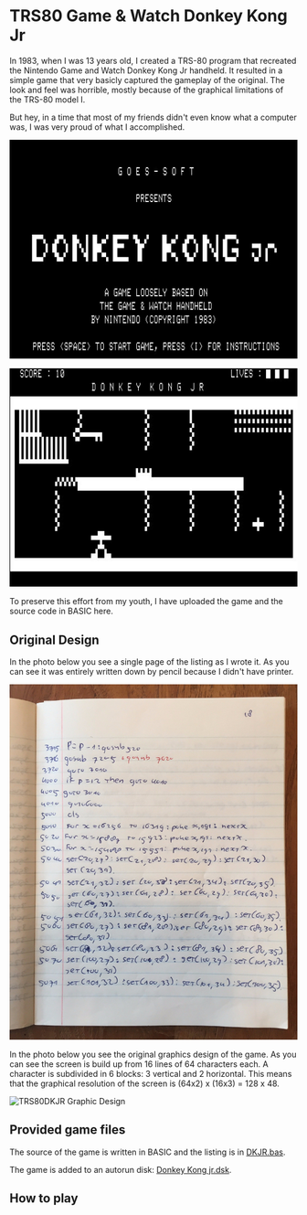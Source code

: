 # TRS80 Game & Watch Donkey Kong Jr
In 1983, when I was 13 years old, I created a TRS-80 program that recreated the Nintendo Game and Watch Donkey Kong Jr handheld. It resulted in a simple game that very basicly captured the gameplay of the original. The look and feel was horrible, mostly because of the graphical limitations of the TRS-80 model I. 

But hey, in a time that most of my friends didn't even know what a computer was, I was very proud of what I accomplished.

![TRS80DKJR Intro Screen](https://github.com/PaulGoes/TRS80-Donkey-Kong-Jr/blob/main/Media/TRS80DKJR-intro-screen.jpg) 

![TRS80DKJR Play Screen](https://github.com/PaulGoes/TRS80-Donkey-Kong-Jr/blob/main/Media/TRS80DKJR-play-screen.jpg)

To preserve this effort from my youth, I have uploaded the game and the source code in BASIC here.

## Original Design

In the photo below you see a single page of the listing as I wrote it. As you can see it was entirely written down by pencil because I didn't have printer.

![TRS80DKJR Listing Extract](https://github.com/PaulGoes/TRS80-Donkey-Kong-Jr/blob/main/Media/TRS80DKJR-listing-page-original.jpg)

In the photo below you see the original graphics design of the game. As you can see the screen is build up from 16 lines of 64 characters each. A character is subdivided in 6 blocks: 3 vertical and 2 horizontal. This means that the graphical resolution of the screen is (64x2) x (16x3) = 128 x 48.

![TRS80DKJR Graphic Design](https://github.com/PaulGoes/TRS80-Donkey-Kong-Jr/blob/main/Media/TRS80DKJR-graphics-design-original.jpg)

## Provided game files

The source of the game is written in BASIC and the listing is in [DKJR.bas](https://github.com/PaulGoes/TRS80-Donkey-Kong-Jr/blob/main/DKJR.bas).

The game is added to an autorun disk: [Donkey Kong jr.dsk](https://github.com/PaulGoes/TRS80-Donkey-Kong-Jr/blob/main/Donkey%20Kong%20jr.dsk).

## How to play

